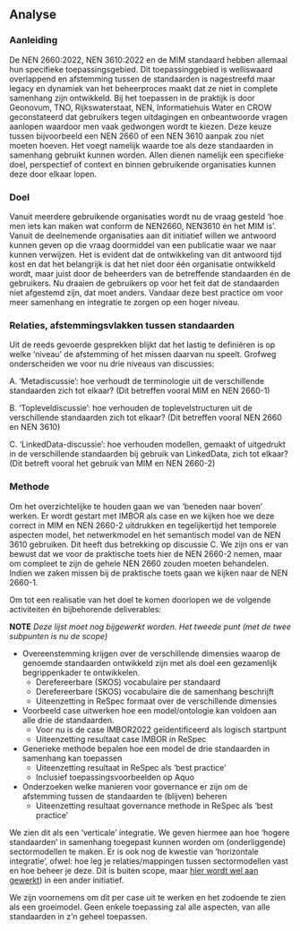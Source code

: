 ## Analyse

### Aanleiding 

De NEN 2660:2022, NEN 3610:2022 en de MIM standaard hebben allemaal hun specifieke toepassingsgebied. Dit toepassinggebied is welliswaard overlappend en afstemming tussen de standaarden is nagestreefd maar legacy en dynamiek van het beheerproces maakt dat ze niet in complete samenhang zijn ontwikkeld. Bij het toepassen in de praktijk is door Geonovum, TNO, Rijkswaterstaat, NEN, Informatiehuis Water en CROW geconstateerd dat gebruikers tegen uitdagingen en onbeantwoorde vragen aanlopen waardoor men vaak gedwongen wordt te kiezen. Deze keuze tussen bijvoorbeeld een NEN 2660 of een NEN 3610 aanpak zou niet moeten hoeven. Het voegt namelijk waarde toe als deze standaarden in samenhang gebruikt kunnen worden. Allen dienen namelijk een specifieke doel, perspectief of context en binnen gebruikende organisaties kunnen deze door elkaar lopen.

### Doel

Vanuit meerdere gebruikende organisaties wordt nu de vraag gesteld ‘hoe men iets kan maken wat conform de NEN2660, NEN3610 én het MIM is’.  Vanuit de deelnemende organisaties aan dit initiatief willen we antwoord kunnen geven op die vraag doormiddel van een publicatie waar we naar kunnen verwijzen. Het is evident dat de ontwikkeling van dit antwoord tijd kost en dat het belangrijk is dat het niet door één organisatie ontwikkeld wordt, maar juist door de beheerders van de betreffende standaarden én de gebruikers. Nu draaien de gebruikers op voor het feit dat de standaarden niet afgestemd zijn, dat moet anders. Vandaar deze best practice om voor meer samenhang en integratie te zorgen op een hoger niveau.

###	Relaties, afstemmingsvlakken tussen standaarden

Uit de reeds gevoerde gesprekken blijkt dat het lastig te definiëren is op welke ‘niveau’ de afstemming of het missen daarvan nu speelt. Grofweg onderscheiden we voor nu drie niveaus van discussies:

A.	‘Metadiscussie’: hoe verhoudt de terminologie uit de verschillende standaarden zich tot elkaar? (Dit betreffen vooral MIM en NEN 2660-1)  

B.	‘Topleveldiscussie’: hoe verhouden de toplevelstructuren uit de verschillende standaarden zich tot elkaar? (Dit betreffen vooral NEN 2660 en NEN 3610)  

C.	‘LinkedData-discussie’: hoe verhouden modellen, gemaakt of uitgedrukt in de verschillende standaarden bij gebruik van LinkedData, zich tot elkaar? (Dit betreft vooral het gebruik van MIM en NEN 2660-2)  


###	Methode

Om het overzichtelijke te houden gaan we van ‘beneden naar boven’ werken. Er wordt gestart met IMBOR als case en we kijken hoe we deze correct in MIM en NEN 2660-2 uitdrukken en tegelijkertijd het temporele aspecten model, het netwerkmodel en het semantisch model van de NEN 3610 gebruiken. Dit heeft dus betrekking op discussie C. We zijn ons er van bewust dat we voor de praktische toets hier de NEN 2660-2 nemen, maar om compleet te zijn de gehele NEN 2660 zouden moeten behandelen. Indien we zaken missen bij de praktische toets gaan we kijken naar de NEN 2660-1. 

Om tot een realisatie van het doel te komen doorlopen we de volgende activiteiten én bijbehorende deliverables: 

**NOTE**
_Deze lijst moet nog bijgewerkt worden. Het tweede punt (met de twee subpunten is nu de scope)_

- Overeenstemming krijgen over de verschillende dimensies waarop de genoemde standaarden ontwikkeld zijn met als doel een gezamenlijk begrippenkader te ontwikkelen.
	- Derefereerbare (SKOS) vocabulaire per standaard 
	- Derefereerbare (SKOS) vocabulaire die de samenhang beschrijft
	- Uiteenzetting in ReSpec formaat over de verschillende dimensies
- Voorbeeld case uitwerken hoe een model/ontologie kan voldoen  aan alle drie de standaarden.
	- Voor nu is de case IMBOR2022 geïdentificeerd als logisch startpunt
	- Uiteenzetting resultaat case IMBOR in ReSpec
- Generieke methode bepalen hoe een model de drie standaarden in samenhang kan toepassen
	- Uiteenzetting resultaat in ReSpec als ‘best practice’ 
	- Inclusief toepassingsvoorbeelden op Aquo
- Onderzoeken welke manieren voor governance er zijn om de afstemming tussen de standaarden te (blijven) beheren
	- Uiteenzetting resultaat governance methode in ReSpec als ‘best practice’ 

We zien dit als een ‘verticale’ integratie. We geven hiermee aan hoe ‘hogere standaarden’ in samenhang toegepast kunnen worden om (onderliggende) sectormodellen te maken. Er is ook nog de kwestie van ‘horizontale integratie’, ofwel: hoe leg je relaties/mappingen tussen sectormodellen vast en hoe beheer je deze. Dit is buiten scope, maar [hier wordt wel aan gewerkt](https://docs.crow.nl/ontology-alignment/whitepaper/)) in een ander initiatief. 

We zijn voornemens om dit per case uit te werken en het zodoende te zien als een groeimodel. Geen enkele toepassing zal alle aspecten, van alle standaarden in z’n geheel toepassen. 
